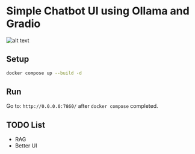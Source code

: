 # Simple Chatbot UI using Ollama and Gradio

![alt text](https://ollama.com/public/blog/openai.png)

## Setup
```bash
docker compose up --build -d
```

## Run

Go to: `http://0.0.0.0:7860/` after `docker compose` completed.

## TODO List

- RAG
- Better UI